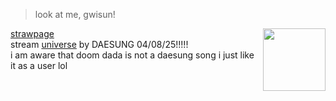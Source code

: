 >look at me, gwisun!
<img align="right" width="100" height="100" src="https://github.com/doomdadadividada/title/blob/ab417f295863d57920bb2e63b866e1d9e34b7a35/Untitled1153_20250405105246.png">
<a href="https://shekilledmyego.straw.page/" onclick="window.open('https://shekilledmyego.straw.page/', '_self');">strawpage</a>
<br/>
stream <a href="https://youtu.be/mGO0EyPaktQ?si=jqYU1ZqyOXfCOdtW" onclick="window.open('https://youtu.be/mGO0EyPaktQ?si=jqYU1ZqyOXfCOdtW', '_self');">universe</a> by DAESUNG 04/08/25!!!!!
<br/>
i am aware that doom dada is not a daesung song i just like it as a user lol
